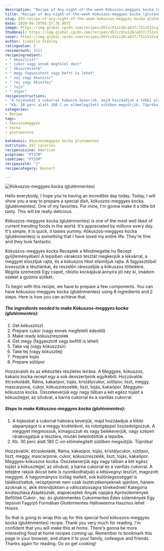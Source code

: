 ```yaml
---
description: "Recipe of Any-night-of-the-week Kókuszos-meggyes kocka (gluténmentes)"
title: "Recipe of Any-night-of-the-week Kókuszos-meggyes kocka (gluténmentes)"
slug: 843-recipe-of-any-night-of-the-week-kokuszos-meggyes-kocka-glutenmentes
date: 2020-06-16T05:57:36.087Z
image: https://img-global.cpcdn.com/recipes/d57cc91a126ca037/751x532cq70/kokuszos-meggyes-kocka-glutenmentes-recept-foto.jpg
thumbnail: https://img-global.cpcdn.com/recipes/d57cc91a126ca037/751x532cq70/kokuszos-meggyes-kocka-glutenmentes-recept-foto.jpg
cover: https://img-global.cpcdn.com/recipes/d57cc91a126ca037/751x532cq70/kokuszos-meggyes-kocka-glutenmentes-recept-foto.jpg
author: Isabelle Stanley
ratingvalue: 5
reviewcount: 3311
recipeingredient:
- " kkuszliszt"
- " cukor vagy ennek megfelel dest"
- " kkuszreszelk"
- " megy fagyasztott vagy beftt is lehet"
- " vaj vagy kkuszzsr"
- " tej vagy kkusztej"
- " tojs"
- " stpor"
recipeinstructions:
- "A tojásokat a cukorral habosra keverjük, majd hozzáadjuk a többi alapanyagot is a meggy kivételével, és robotgéppel összedolgozzuk. A meggyet megmossuk, kimagozzuk és vagy belekeverjük, vagy szépen rárakosgatjuk a tésztára, miután beleöntöttük a tepsibe."
- "Kb. 30 perc alatt 180 C-on előmelegített sütőben megsütjük. Tűpróba!"
categories:
- Recipe
tags:
- kkuszosmeggyes
- kocka
- glutnmentes

katakunci: kkuszosmeggyes kocka glutnmentes 
nutrition: 267 calories
recipecuisine: American
preptime: "PT37M"
cooktime: "PT55M"
recipeyield: "2"
recipecategory: Dessert

---
```



![Kókuszos-meggyes kocka (gluténmentes)](https://img-global.cpcdn.com/recipes/d57cc91a126ca037/751x532cq70/kokuszos-meggyes-kocka-glutenmentes-recept-foto.jpg)

Hello everybody, I hope you're having an incredible day today. Today, I will show you a way to prepare a special dish, kókuszos-meggyes kocka (gluténmentes). One of my favorites. For mine, I'm gonna make it a little bit tasty. This will be really delicious.

Kókuszos-meggyes kocka (gluténmentes) is one of the most well liked of current trending foods in the world. It's appreciated by millions every day. It's simple, it is quick, it tastes yummy. Kókuszos-meggyes kocka (gluténmentes) is something that I have loved my entire life. They're fine and they look fantastic.

Kókuszos-meggyes kocka Receptek a Mindmegette.hu Recept gyűjteményében! A tepsiben várakozó tésztát megkenjük a lekvárral, a meggyet elosztjuk rajta, és a kókuszos hbot elsimítjuk rajta. A fagyasztóból kivesszük a tésztánkat, és reszelőn ráreszeljük a kókuszos töltelékre. Régóta szemezek Egy csipet, ribizlis kockájával.annyira jól néz ki, imádom ezeket a gyümis sütiket.


To begin with this recipe, we have to prepare a few components. You can have kókuszos-meggyes kocka (gluténmentes) using 8 ingredients and 2 steps. Here is how you can achieve that.

<!--inarticleads1-->

##### The ingredients needed to make Kókuszos-meggyes kocka (gluténmentes):

1. Get  kókuszliszt
1. Prepare  cukor (vagy ennek megfelelő édesítő)
1. Make ready  kókuszreszelék
1. Get  megy (fagyasztott vagy befőtt is lehet)
1. Take  vaj (vagy kókuszzsír)
1. Take  tej (vagy kókusztej)
1. Prepare  tojás
1. Prepare  sütőpor


Hozzávalók és az elkészítés részletes leírása. A Meggyes, kókuszos, kakaós kocka recept egy a sok desszertjeink egyikéből. Hozzávalók: étcsokoládé, Ráma, kakaópor, tojás, kristálycukor, sütőpor, liszt, meggy, mascarpone, cukor, kókuszreszelék, liszt, tojás, kakaópor. Meggyes-kókuszos kocka. Összekeverjük egy nagy tálban a két egész tojást a kókusztejjel, az olívával, a barna cukorral és a vaníliás cukorral. 

<!--inarticleads2-->

##### Steps to make Kókuszos-meggyes kocka (gluténmentes):

1. A tojásokat a cukorral habosra keverjük, majd hozzáadjuk a többi alapanyagot is a meggy kivételével, és robotgéppel összedolgozzuk. A meggyet megmossuk, kimagozzuk és vagy belekeverjük, vagy szépen rárakosgatjuk a tésztára, miután beleöntöttük a tepsibe.
1. Kb. 30 perc alatt 180 C-on előmelegített sütőben megsütjük. Tűpróba!


Hozzávalók: étcsokoládé, Ráma, kakaópor, tojás, kristálycukor, sütőpor, liszt, meggy, mascarpone, cukor, kókuszreszelék, liszt, tojás, kakaópor. Meggyes-kókuszos kocka. Összekeverjük egy nagy tálban a két egész tojást a kókusztejjel, az olívával, a barna cukorral és a vaníliás cukorral. A tetejére rakjuk (kicsit bele is nyomkodhatjuk) a kétüvegnyi leszűrt, magozott meggyet. A hagyományos ízvilág mellett, sok különlegességgel is találkozhattok, receptjeimet nem csak lisztérzékenyeknek ajánlom, hanem azoknak is, akik étrendjükben a változatosságra törekednek! Kategória kiválasztása Alaptészták, alapreceptek Anyák napjára Aprósütemények Befőttek Cukor-, tej- és gluténmentes Cukormentes Édes sütemények Egy tepsivel Fagyizó Formában Gluténmentes Halloweenra Hasznos lehet Húsos. 

So that is going to wrap this up for this special food kókuszos-meggyes kocka (gluténmentes) recipe. Thank you very much for reading. I'm confident that you will make this at home. There's gonna be more interesting food at home recipes coming up. Remember to bookmark this page in your browser, and share it to your family, colleague and friends. Thanks again for reading. Go on get cooking!
